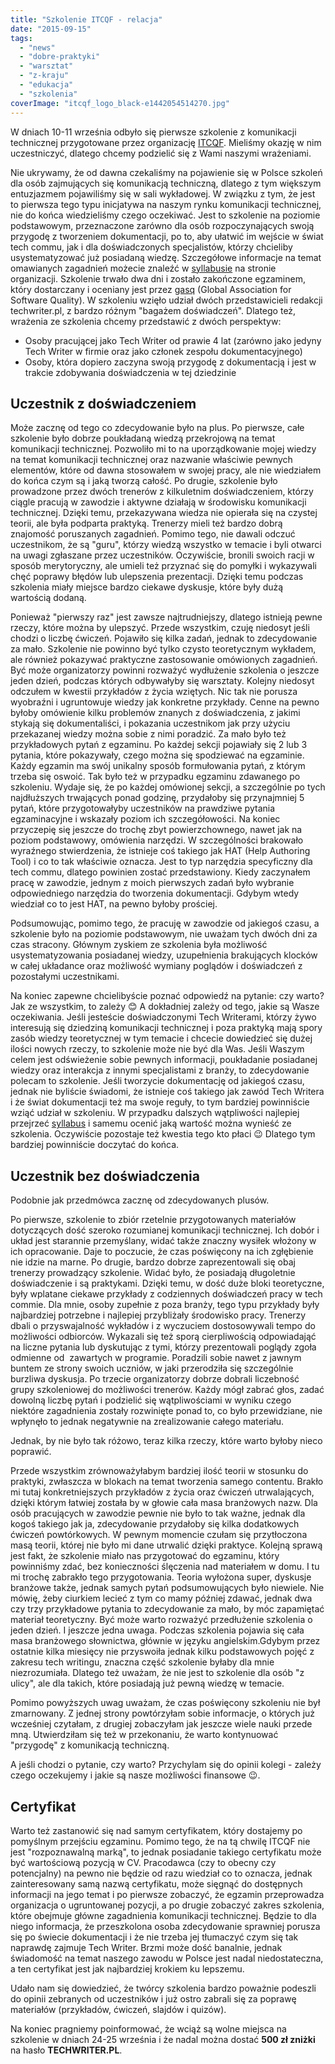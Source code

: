```yaml
---
title: "Szkolenie ITCQF - relacja"
date: "2015-09-15"
tags:
  - "news"
  - "dobre-praktyki"
  - "warsztat"
  - "z-kraju"
  - "edukacja"
  - "szkolenia"
coverImage: "itcqf_logo_black-e1442054514270.jpg"
---
```


W dniach 10-11 września odbyło się pierwsze szkolenie z komunikacji technicznej
przygotowane przez organizację [ITCQF](http://itcqf.org/). Mieliśmy okazję w nim
uczestniczyć, dlatego chcemy podzielić się z Wami naszymi wrażeniami.

Nie ukrywamy, że od dawna czekaliśmy na pojawienie się w Polsce szkoleń dla osób
zajmujących się komunikacją techniczną, dlatego z tym większym entuzjazmem
pojawiliśmy się w sali wykładowej. W związku z tym, że jest to pierwsza tego
typu inicjatywa na naszym rynku komunikacji technicznej, nie do końca
wiedzieliśmy czego oczekiwać. Jest to szkolenie na poziomie podstawowym,
przeznaczone zarówno dla osób rozpoczynających swoją przygodę z tworzeniem
dokumentacji, po to, aby ułatwić im wejście w świat tech commu, jak i dla
doświadczonych specjalistów, którzy chcieliby usystematyzować już posiadaną
wiedzę. Szczegółowe informacje na temat omawianych zagadnień możecie znaleźć w
[syllabusie](http://itcqf.org/wp-content/uploads/2015/04/ITCQF_Syllabus_v1_02Dec2014.pdf)
na stronie organizacji. Szkolenie trwało dwa dni i zostało zakończone egzaminem,
który dostarczany i oceniany jest przez [gasq](http://pl.gasq.org/) (Global
Association for Software Quality). W szkoleniu wzięło udział dwóch
przedstawicieli redakcji techwriter.pl, z bardzo różnym "bagażem doświadczeń".
Dlatego też, wrażenia ze szkolenia chcemy przedstawić z dwóch perspektyw:

- Osoby pracującej jako Tech Writer od prawie 4 lat (zarówno jako jedyny Tech
  Writer w firmie oraz jako członek zespołu dokumentacyjnego)
- Osoby, która dopiero zaczyna swoją przygodę z dokumentacją i jest w trakcie
  zdobywania doświadczenia w tej dziedzinie

## Uczestnik z doświadczeniem

Może zacznę od tego co zdecydowanie było na plus. Po pierwsze, całe szkolenie
było dobrze poukładaną wiedzą przekrojową na temat komunikacji technicznej.
Pozwoliło mi to na uporządkowanie mojej wiedzy na temat komunikacji technicznej
oraz nazwanie właściwie pewnych elementów, które od dawna stosowałem w swojej
pracy, ale nie wiedziałem do końca czym są i jaką tworzą całość. Po drugie,
szkolenie było prowadzone przez dwóch trenerów z kilkuletnim doświadczeniem,
którzy ciągle pracują w zawodzie i aktywne działają w środowisku komunikacji
technicznej. Dzięki temu, przekazywana wiedza nie opierała się na czystej
teorii, ale była podparta praktyką. Trenerzy mieli też bardzo dobrą znajomość
poruszanych zagadnień. Pomimo tego, nie dawali odczuć uczestnikom, że są "guru",
którzy wiedzą wszystko w temacie i byli otwarci na uwagi zgłaszane przez
uczestników. Oczywiście, bronili swoich racji w sposób merytoryczny, ale umieli
też przyznać się do pomyłki i wykazywali chęć poprawy błędów lub ulepszenia
prezentacji. Dzięki temu podczas szkolenia miały miejsce bardzo ciekawe
dyskusje, które były dużą wartością dodaną.

Ponieważ "pierwszy raz" jest zawsze najtrudniejszy, dlatego istnieją pewne
rzeczy, które można by ulepszyć. Przede wszystkim, czuję niedosyt jeśli chodzi o
liczbę ćwiczeń. Pojawiło się kilka zadań, jednak to zdecydowanie za mało.
Szkolenie nie powinno być tylko czysto teoretycznym wykładem, ale również
pokazywać praktyczne zastosowanie omówionych zagadnień. Być może organizatorzy
powinni rozważyć wydłużenie szkolenia o jeszcze jeden dzień, podczas których
odbywałyby się warsztaty. Kolejny niedosyt odczułem w kwestii przykładów z życia
wziętych. Nic tak nie porusza wyobraźni i ugruntowuje wiedzy jak konkretne
przykłady. Cenne na pewno byłoby omówienie kilku problemów znanych z
doświadczenia, z jakimi stykają się dokumentaliści, i pokazania uczestnikom jak
przy użyciu przekazanej wiedzy można sobie z nimi poradzić. Za mało było też
przykładowych pytań z egzaminu. Po każdej sekcji pojawiały się 2 lub 3 pytania,
które pokazywały, czego można się spodziewać na egzaminie. Każdy egzamin ma swój
unikalny sposób formułowania pytań, z którym trzeba się oswoić. Tak było też w
przypadku egzaminu zdawanego po szkoleniu. Wydaje się, że po każdej omówionej
sekcji, a szczególnie po tych najdłuższych trwających ponad godzinę, przydałoby
się przynajmniej 5 pytań, które przygotowałyby uczestników na prawdziwe pytania
egzaminacyjne i wskazały poziom ich szczegółowości. Na koniec przyczepię się
jeszcze do trochę zbyt powierzchownego, nawet jak na poziom podstawowy,
omówienia narzędzi. W szczególności brakowało wyraźnego stwierdzenia, że
istnieje coś takiego jak HAT (Help Authoring Tool) i co to tak właściwie
oznacza. Jest to typ narzędzia specyficzny dla tech commu, dlatego powinien
zostać przedstawiony. Kiedy zaczynałem pracę w zawodzie, jednym z moich
pierwszych zadań było wybranie odpowiedniego narzędzia do tworzenia
dokumentacji. Gdybym wtedy wiedział co to jest HAT, na pewno byłoby prościej.

Podsumowując, pomimo tego, że pracuję w zawodzie od jakiegoś czasu, a szkolenie
było na poziomie podstawowym, nie uważam tych dwóch dni za czas stracony.
Głównym zyskiem ze szkolenia była możliwość usystematyzowania posiadanej wiedzy,
uzupełnienia brakujących klocków w całej układance oraz możliwość wymiany
poglądów i doświadczeń z pozostałymi uczestnikami.

Na koniec zapewne chcielibyście poznać odpowiedź na pytanie: czy warto? Jak ze
wszystkim, to zależy 😊 A dokładniej zależy od tego, jakie są Wasze oczekiwania.
Jeśli jesteście doświadczonymi Tech Writerami, którzy żywo interesują się
dziedziną komunikacji technicznej i poza praktyką mają spory zasób wiedzy
teoretycznej w tym temacie i chcecie dowiedzieć się dużej ilości nowych rzeczy,
to szkolenie może nie być dla Was. Jeśli Waszym celem jest odświeżenie sobie
pewnych informacji, poukładanie posiadanej wiedzy oraz interakcja z innymi
specjalistami z branży, to zdecydowanie polecam to szkolenie. Jeśli tworzycie
dokumentację od jakiegoś czasu, jednak nie byliście świadomi, że istnieje coś
takiego jak zawód Tech Writera i że świat dokumentacji też ma swoje reguły, to
tym bardziej powinniście wziąć udział w szkoleniu. W przypadku dalszych
wątpliwości najlepiej przejrzeć
[syllabus](http://itcqf.org/wp-content/uploads/2015/04/ITCQF_Syllabus_v1_02Dec2014.pdf)
i samemu ocenić jaką wartość można wynieść ze szkolenia. Oczywiście pozostaje
też kwestia tego kto płaci 😉 Dlatego tym bardziej powinniście doczytać do
końca.

## Uczestnik bez doświadczenia

Podobnie jak przedmówca zacznę od zdecydowanych plusów.

Po pierwsze, szkolenie to zbiór rzetelnie przygotowanych materiałów dotyczących
dość szeroko rozumianej komunikacji technicznej. Ich dobór i układ jest
starannie przemyślany, widać także znaczny wysiłek włożony w ich opracowanie.
Daje to poczucie, że czas poświęcony na ich zgłębienie nie idzie na marne. Po
drugie, bardzo dobrze zaprezentowali się obaj trenerzy prowadzący szkolenie.
Widać było, że posiadają długoletnie doświadczenie i są praktykami. Dzięki temu,
w dość duże bloki teoretyczne, były wplatane ciekawe przykłady z codziennych
doświadczeń pracy w tech commie. Dla mnie, osoby zupełnie z poza branży, tego
typu przykłady były najbardziej potrzebne i najlepiej przybliżały środowisko
pracy. Trenerzy dbali o przyswajalność wykładów i z wyczuciem dostosowywali
tempo do możliwości odbiorców. Wykazali się też sporą cierpliwością odpowiadająć
na liczne pytania lub dyskutując z tymi, którzy prezentowali poglądy zgoła
odmienne od  zawartych w programie. Poradzili sobie nawet z jawnym buntem ze
strony swoich uczniów, w jaki przerodziła się szczególnie burzliwa dyskusja. Po
trzecie organizatorzy dobrze dobrali liczebność grupy szkoleniowej do możliwości
trenerów. Każdy mógł zabrać głos, zadać dowolną liczbę pytań i podzielić się
wątpliwościami w wyniku czego niektóre zagadnienia zostały rozwinięte ponad to,
co było przewidziane, nie wpłynęło to jednak negatywnie na zrealizowanie całego
materiału.

Jednak, by nie było tak różowo, teraz kilka rzeczy, które warto byłoby nieco
poprawić.

Przede wszystkim zrównoważyłabym bardziej ilość teorii w stosunku do praktyki,
zwłaszcza w blokach na temat tworzenia samego contentu. Brakło mi tutaj
konkretniejszych przykładów z życia oraz ćwiczeń utrwalających, dzięki którym
łatwiej została by w głowie cała masa branżowych nazw. Dla osób pracujących w
zawodzie pewnie nie było to tak ważne, jednak dla kogoś takiego jak ja,
zdecydowanie przydałoby się kilka dodatkowych ćwiczeń powtórkowych. W pewnym
momencie czułam się przytłoczona masą teorii, której nie było mi dane utrwalić
dzięki praktyce. Kolejną sprawą jest fakt, że szkolenie miało nas przygotować do
egzaminu, który powinniśmy zdać, bez konieczności ślęczenia nad materiałem w
domu. I tu mi trochę zabrakło tego przygotowania. Teoria wyłożona super,
dyskusje branżowe także, jednak samych pytań podsumowujących było niewiele. Nie
mówię, żeby ciurkiem lecieć z tym co mamy później zdawać, jednak dwa czy trzy
przykładowe pytania to zdecydowanie za mało, by móc zapamiętać materiał
teoretyczny. Być może warto rozważyć przedłużenie szkolenia o jeden dzień. I
jeszcze jedna uwaga. Podczas szkolenia pojawia się cała masa branżowego
słownictwa, głównie w języku angielskim.Gdybym przez ostatnie kilka miesięcy nie
przyswoiła jednak kilku podstawowych pojęć z zakresu tech writingu, znaczna
część szkolenie byłaby dla mnie niezrozumiała. Dlatego też uważam, że nie jest
to szkolenie dla osób "z ulicy", ale dla takich, które posiadają już pewną
wiedzę w temacie.

Pomimo powyższych uwag uważam, że czas poświęcony szkoleniu nie był zmarnowany.
Z jednej strony powtórzyłam sobie informacje, o których już wcześniej czytałam,
z drugiej zobaczyłam jak jeszcze wiele nauki przede mną. Utwierdziłam się też w
przekonaniu, że warto kontynuować "przygodę" z komunikacją techniczną.

A jeśli chodzi o pytanie, czy warto? Przychylam się do opinii kolegi - zależy
czego oczekujemy i jakie są nasze możliwości finansowe 😉.

## Certyfikat

Warto też zastanowić się nad samym certyfikatem, który dostajemy po pomyślnym
przejściu egzaminu. Pomimo tego, że na tą chwilę ITCQF nie jest "rozpoznawalną
marką", to jednak posiadanie takiego certyfikatu może być wartościową pozycją w
CV. Pracodawca (czy to obecny czy potencjalny) na pewno nie będzie od razu
wiedział co to oznacza, jednak zainteresowany samą nazwą certyfikatu, może
sięgnąć do dostępnych informacji na jego temat i po pierwsze zobaczyć, że
egzamin przeprowadza organizacja o ugruntowanej pozycji, a po drugie zobaczyć
zakres szkolenia, które obejmuje główne zagadnienia komunikacji technicznej.
Będzie to dla niego informacja, że przeszkolona osoba zdecydowanie sprawniej
porusza się po świecie dokumentacji i że nie trzeba jej tłumaczyć czym się tak
naprawdę zajmuje Tech Writer. Brzmi może dość banalnie, jednak świadomość na
temat naszego zawodu w Polsce jest nadal niedostateczna, a ten certyfikat jest
jak najbardziej krokiem ku lepszemu.

Udało nam się dowiedzieć, że twórcy szkolenia bardzo poważnie podeszli do opinii
zebranych od uczestników i już ostro zabrali się za poprawę materiałów
(przykładów, ćwiczeń, slajdów i quizów).

Na koniec pragniemy poinformować, że wciąż są wolne miejsca na szkolenie w
dniach 24-25 września i że nadal można dostać **500 zł zniżki** na hasło
**TECHWRITER.PL**.
